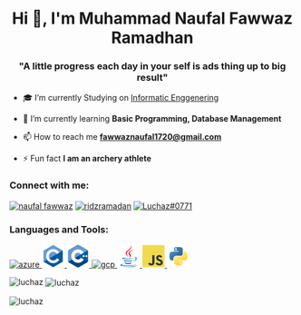 <h1 align="center">Hi 👋, I'm Muhammad Naufal Fawwaz Ramadhan</h1>
<h3 align="center">"A little progress each day in your self is ads thing up to big result"</h3>


- 🎓 I’m currently Studying on [Informatic Enggenering](https://www.its.ac.id/informatika/)

- 🌱 I’m currently learning **Basic Programming, Database Management**

- 📫 How to reach me **fawwaznaufal1720@gmail.com**

- ⚡ Fun fact **I am an archery athlete**

<h3 align="left">Connect with me:</h3>
<p align="left">
<a href="https://linkedin.com/in/naufal fawwaz" target="blank"><img align="center" src="https://raw.githubusercontent.com/rahuldkjain/github-profile-readme-generator/master/src/images/icons/Social/linked-in-alt.svg" alt="naufal fawwaz" height="30" width="40" /></a>
<a href="https://instagram.com/ridzramadan" target="blank"><img align="center" src="https://raw.githubusercontent.com/rahuldkjain/github-profile-readme-generator/master/src/images/icons/Social/instagram.svg" alt="ridzramadan" height="30" width="40" /></a>
<a href="https://discord.gg/Luchaz#0771" target="blank"><img align="center" src="https://raw.githubusercontent.com/rahuldkjain/github-profile-readme-generator/master/src/images/icons/Social/discord.svg" alt="Luchaz#0771" height="30" width="40" /></a>
</p>

<h3 align="left">Languages and Tools:</h3>
<p align="left"> <a href="https://azure.microsoft.com/en-in/" target="_blank" rel="noreferrer"> <img src="https://www.vectorlogo.zone/logos/microsoft_azure/microsoft_azure-icon.svg" alt="azure" width="40" height="40"/> </a> <a href="https://www.cprogramming.com/" target="_blank" rel="noreferrer"> <img src="https://raw.githubusercontent.com/devicons/devicon/master/icons/c/c-original.svg" alt="c" width="40" height="40"/> </a> <a href="https://www.w3schools.com/cpp/" target="_blank" rel="noreferrer"> <img src="https://raw.githubusercontent.com/devicons/devicon/master/icons/cplusplus/cplusplus-original.svg" alt="cplusplus" width="40" height="40"/> </a> <a href="https://cloud.google.com" target="_blank" rel="noreferrer"> <img src="https://www.vectorlogo.zone/logos/google_cloud/google_cloud-icon.svg" alt="gcp" width="40" height="40"/> </a> <a href="https://www.java.com" target="_blank" rel="noreferrer"> <img src="https://raw.githubusercontent.com/devicons/devicon/master/icons/java/java-original.svg" alt="java" width="40" height="40"/> </a> <a href="https://developer.mozilla.org/en-US/docs/Web/JavaScript" target="_blank" rel="noreferrer"> <img src="https://raw.githubusercontent.com/devicons/devicon/master/icons/javascript/javascript-original.svg" alt="javascript" width="40" height="40"/> </a> <a href="https://www.python.org" target="_blank" rel="noreferrer"> <img src="https://raw.githubusercontent.com/devicons/devicon/master/icons/python/python-original.svg" alt="python" width="40" height="40"/> </a> </p>

<p><img align="left" src="https://github-readme-stats.vercel.app/api/top-langs?username=luchaz&show_icons=true&locale=en&layout=compact" alt="luchaz" /></p>

<p>&nbsp;<img align="center" src="https://github-readme-stats.vercel.app/api?username=luchaz&show_icons=true&locale=en" alt="luchaz" /></p>

<p><img align="center" src="https://github-readme-streak-stats.herokuapp.com/?user=luchaz&" alt="luchaz" /></p>
